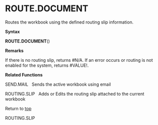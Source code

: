ROUTE.DOCUMENT
==============

Routes the workbook using the defined routing slip information.

**Syntax**

**ROUTE.DOCUMENT**()

**Remarks**

If there is no routing slip, returns \#N/A. If an error occurs or
routing is not enabled for the system, returns \#VALUE!.

**Related Functions**

SEND.MAIL   Sends the active workbook using email

ROUTING.SLIP   Adds or Edits the routing slip attached to the current
workbook

Return to [top](#Q)

ROUTING.SLIP

